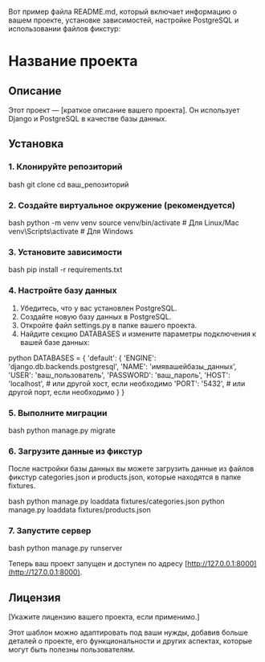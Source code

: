 Вот пример файла README.md, который включает информацию о вашем проекте, установке зависимостей, настройке PostgreSQL и использовании файлов фикстур:

# Название проекта

## Описание

Этот проект — [краткое описание вашего проекта]. Он использует Django и PostgreSQL в качестве базы данных.

## Установка

### 1. Клонируйте репозиторий

bash
git clone 
cd ваш_репозиторий

### 2. Создайте виртуальное окружение (рекомендуется)

bash
python -m venv venv
source venv/bin/activate  # Для Linux/Mac
venv\Scripts\activate  # Для Windows

### 3. Установите зависимости

bash
pip install -r requirements.txt

### 4. Настройте базу данных

1. Убедитесь, что у вас установлен PostgreSQL.
2. Создайте новую базу данных в PostgreSQL.
3. Откройте файл settings.py в папке вашего проекта.
4. Найдите секцию DATABASES и измените параметры подключения к вашей базе данных:

python
DATABASES = {
    'default': {
        'ENGINE': 'django.db.backends.postgresql',
        'NAME': 'имявашейбазы_данных',
        'USER': 'ваш_пользователь',
        'PASSWORD': 'ваш_пароль',
        'HOST': 'localhost',  # или другой хост, если необходимо
        'PORT': '5432',       # или другой порт, если необходимо
    }
}

### 5. Выполните миграции

bash
python manage.py migrate

### 6. Загрузите данные из фикстур

После настройки базы данных вы можете загрузить данные из файлов фикстур categories.json и products.json, которые находятся в папке fixtures.

bash
python manage.py loaddata fixtures/categories.json
python manage.py loaddata fixtures/products.json

### 7. Запустите сервер

bash
python manage.py runserver

Теперь ваш проект запущен и доступен по адресу [http://127.0.0.1:8000](http://127.0.0.1:8000).

## Лицензия

[Укажите лицензию вашего проекта, если применимо.]


Этот шаблон можно адаптировать под ваши нужды, добавив больше деталей о проекте, его функциональности и других аспектах, которые могут быть полезны пользователям.